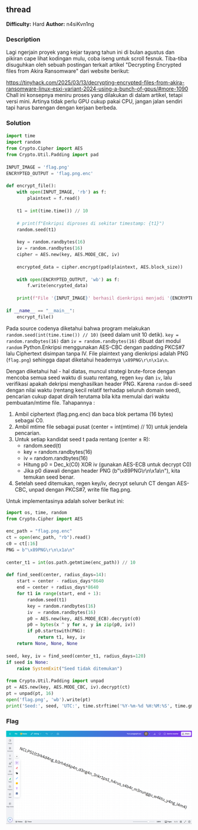 ## thread
**Difficulty:** Hard
**Author:** n4siKvn1ng

### Description
Lagi ngerjain proyek yang kejar tayang tahun ini di bulan agustus dan pikiran cape lihat kodingan mulu, coba iseng untuk scroll fesnuk. Tiba-tiba disuguhkan oleh sebuah postingan terkait artikel "Decrypting Encrypted files from Akira Ransomware" dari website berikut:

https://tinyhack.com/2025/03/13/decrypting-encrypted-files-from-akira-ransomware-linux-esxi-variant-2024-using-a-bunch-of-gpus/#more-1090 Chall ini konsepnya meniru proses yang dilakukan di dalam artikel, tetapi versi mini. Artinya tidak perlu GPU cukup pakai CPU, jangan jalan sendiri tapi harus barengan dengan kerjaan berbeda.

### Solution
```python
import time
import random
from Crypto.Cipher import AES
from Crypto.Util.Padding import pad

INPUT_IMAGE = 'flag.png'
ENCRYPTED_OUTPUT = 'flag.png.enc'

def encrypt_file():
    with open(INPUT_IMAGE, 'rb') as f:
        plaintext = f.read()

    t1 = int(time.time()) // 10
    
    # print(f"Enkripsi diproses di sekitar timestamp: {t1}")
    random.seed(t1)

    key = random.randbytes(16)
    iv = random.randbytes(16)
    cipher = AES.new(key, AES.MODE_CBC, iv)
    
    encrypted_data = cipher.encrypt(pad(plaintext, AES.block_size))

    with open(ENCRYPTED_OUTPUT, 'wb') as f:
        f.write(encrypted_data)
        
    print(f"File '{INPUT_IMAGE}' berhasil dienkripsi menjadi '{ENCRYPTED_OUTPUT}'.")

if __name__ == "__main__":
    encrypt_file()
```

Pada source codenya diketahui bahwa program melakukan `random.seed(int(time.time()) // 10)` (seed dalam unit 10 detik). `key = random.randbytes(16)` dan `iv = random.randbytes(16)` dibuat dari modul `random` Python.Enkripsi menggunakan AES-CBC dengan padding PKCS#7 lalu Ciphertext disimpan tanpa IV. File plaintext yang dienkripsi adalah PNG (`flag.png`) sehingga dapat diketahui headernya `\x89PNG\r\n\x1a\n`.

Dengan diketahui hal - hal diatas, muncul strategi brute-force dengan mencoba semua seed waktu di suatu rentang, regen `key` dan `iv`, lalu verifikasi apakah dekripsi menghasilkan header PNG. Karena `random` di-seed dengan nilai waktu (rentang kecil relatif terhadap seluruh domain seed), pencarian cukup dapat diraih terutama bila kita memulai dari waktu pembuatan/mtime file. Tahapannya :
1. Ambil ciphertext (flag.png.enc) dan baca blok pertama (16 bytes) sebagai C0.
2. Ambil mtime file sebagai pusat (center = int(mtime) // 10) untuk jendela pencarian.
3. Untuk setiap kandidat seed t pada rentang (center ± R):
    * random.seed(t)
    * key = random.randbytes(16)
    * iv  = random.randbytes(16)
    * Hitung p0 = Dec_k(C0) XOR iv (gunakan AES-ECB untuk decrypt C0)
    * Jika p0 diawali dengan header PNG (b"\x89PNG\r\n\x1a\n"), kita temukan seed benar.
4. Setelah seed ditemukan, regen key/iv, decrypt seluruh CT dengan AES-CBC, unpad dengan PKCS#7, write file flag.png.

Untuk implementasinya adalah solver berikut ini:

```python
import os, time, random
from Crypto.Cipher import AES

enc_path = "flag.png.enc"
ct = open(enc_path, "rb").read()
c0 = ct[:16]
PNG = b"\x89PNG\r\n\x1a\n"

center_t1 = int(os.path.getmtime(enc_path)) // 10

def find_seed(center, radius_days=14):
    start = center - radius_days*8640
    end = center + radius_days*8640
    for t1 in range(start, end + 1):
        random.seed(t1)
        key = random.randbytes(16)
        iv  = random.randbytes(16)
        p0 = AES.new(key, AES.MODE_ECB).decrypt(c0)
        p0 = bytes(x ^ y for x, y in zip(p0, iv))
        if p0.startswith(PNG):
            return t1, key, iv
    return None, None, None

seed, key, iv = find_seed(center_t1, radius_days=120)
if seed is None:
    raise SystemExit("Seed tidak ditemukan")

from Crypto.Util.Padding import unpad
pt = AES.new(key, AES.MODE_CBC, iv).decrypt(ct)
pt = unpad(pt, 16)
open('flag.png', 'wb').write(pt)
print('Seed:', seed, 'UTC:', time.strftime('%Y-%m-%d %H:%M:%S', time.gmtime(seed*10)))
```

### Flag
![](flag.png)
